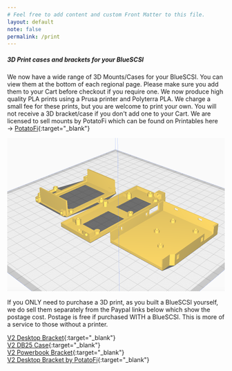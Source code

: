 ```yaml
---
# Feel free to add content and custom Front Matter to this file.
layout: default
note: false
permalink: /print
---
```


##### 3D Print cases and brackets for your BlueSCSI

We now have a wide range of 3D Mounts/Cases for your BlueSCSI. You can view them at the bottom of each regional page. Please make sure you add them to your Cart before checkout if you require one. We now produce high quality PLA prints using a Prusa printer and Polyterra PLA. We charge a small fee for these prints, but you are welcome to print your own. You will not receive a 3D bracket/case if you don't add one to your Cart. We are licensed to sell mounts by PotatoFi which can be found on Printables here → [PotatoFi](https://www.printables.com/@PotatoFi){:target="_blank"}

  <p class="lead text-center">
    <img src="/assets/img/3dprint.png" class="img-thumbnail" alt="bracket">
  </p>
            
If you ONLY need to purchase a 3D print, as you built a BlueSCSI yourself, we do sell them separately from the Paypal links below which show the postage cost. Postage is free if purchased WITH a BlueSCSI. This is more of a service to those without a printer.

[V2 Desktop Bracket](https://py.pl/80Qbr){:target="_blank"} <br>
[V2 DB25 Case](https://py.pl/6Rm0GXE7soH){:target="_blank"} <br>
[V2 Powerbook Bracket](https://py.pl/1HxUhOewGzE){:target="_blank"} <br>
[V2 Desktop Bracket by PotatoFi](https://py.pl/7hA9qhR2PmI){:target="_blank"}